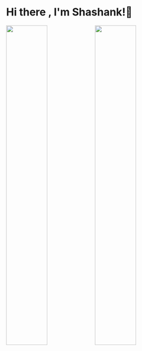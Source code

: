 # Hi there , I'm Shashank!👋

<img align="left" width="47%" src="https://github-readme-stats.vercel.app/api?username=shashank1623&show_icons=true&theme=radical"/>

<img align="left" width="47%" src="https://github-readme-stats.vercel.app/api/top-langs/?username=shashank1623&layout=compact"/>


